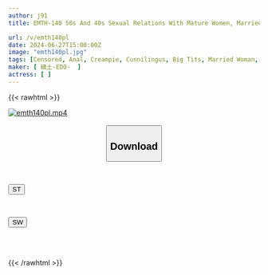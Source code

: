 ```yaml
---
author: j91
title: EMTH-140 50s And 40s Sexual Relations With Mature Women, Married Women's Affairs, Affairs Of 7 Adult Women Enjoying Creampie Sex, 5 Hours 10 Minutes

url: /v/emth140pl
date: 2024-06-27T15:00:00Z
image: "emth140pl.jpg"
tags: [Censored, Anal, Creampie, Cunnilingus, Big Tits, Married Woman, Titty Fuck, POV, Cowgirl, Slut, Affair, 4HR+, Busty Fetish, Butt, Mature Woman]
maker: [ 穢土-EDO-  ]
actress: [ ]
---
```



{{< rawhtml >}}

<div class="video" data-videoid="KGLZzgPXZDU00q1">
    <a href="javascript:;">
        <img src="/v/emth140pl/emth140pl.jpg" width="WIDTH" height="HEIGHT" alt="emth140pl.mp4" loading="lazy">
    </a>
</div>

<script type="text/javascript" src="https://j91.asia/asset/on-demand-st.js"></script>

<br>
  <link rel="stylesheet" href="https://j91.asia/asset/bs5.css">
  
  <center>
  <button class="btn btn-primary" type="button" data-bs-toggle="collapse" data-bs-target=".multi-collapse" aria-expanded="false" aria-controls="multiCollapseExample1 multiCollapseExample2"><h2>Download</h2></button></center>
</p>
<div class="row">
  <div class="col">
    <div class="collapse multi-collapse" id="multiCollapseExample1">
      <div class="card card-body">
	      	      <br>
<div class="buttons">  
<p><a href="/v/emth140pl/st.html" target="_blank"><button class="btn-hover color-3"><i class="fa fa-download"></i> ST</button></a></p></div>
    </div>
  </div>
</div>
  <div class="col">
    <div class="collapse multi-collapse" id="multiCollapseExample2">
      <div class="card card-body">
	      <br>
<div class="buttons">
<p><a href="/v/emth140pl/sw.html" target="_blank"><button class="btn-hover color-2"><i class="fa fa-download"></i> SW</button></a></p></div>
<br><br>
      </div>
    </div>
  </div>
</div>

{{< /rawhtml >}}
